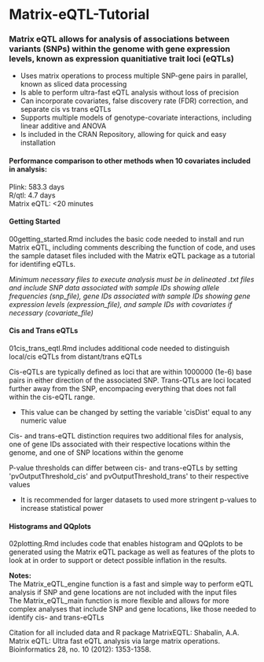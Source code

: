 # Matrix-eQTL-Tutorial
### Matrix eQTL allows for analysis of associations between variants (SNPs) within the genome with gene expression levels, known as expression quanitiative trait loci (eQTLs)
- Uses matrix operations to process multiple SNP-gene pairs in parallel, known as sliced data processing
- Is able to perform ultra-fast eQTL analysis without loss of precision
- Can incorporate covariates, false discovery rate (FDR) correction, and separate cis vs trans eQTLs
- Supports multiple models of genotype-covariate interactions, including linear additive and ANOVA
- Is included in the CRAN Repository, allowing for quick and easy installation

#### Performance comparison to other methods when 10 covariates included in analysis:
Plink: 583.3 days \
R/qtl: 4.7 days \
Matrix eQTL: <20 minutes

#### Getting Started
00getting_started.Rmd includes the basic code needed to install and run Matrix eQTL, including comments describing the function of code, and uses the sample dataset files included with the Matrix eQTL package as a tutorial for identifing eQTLs.

*Minimum necessary files to execute analysis must be in delineated .txt files and include SNP data associated with sample IDs showing allele frequencies (snp_file), gene IDs associated with sample IDs showing gene expression levels (expression_file), and sample IDs with covariates if necessary (covariate_file)*

#### Cis and Trans eQTLs
01cis_trans_eqtl.Rmd includes additional code needed to distinguish local/cis eQTLs from distant/trans eQTLs

Cis-eQTLs are typically defined as loci that are within 1000000 (1e-6) base pairs in either direction of the associated SNP. Trans-QTLs are loci located further away from the SNP, encompacing everything that does not fall within the cis-eQTL range.

- This value can be changed by setting the variable 'cisDist' equal to any numeric value

Cis- and trans-eQTL distinction requires two additional files for analysis, one of gene IDs associated with their respective locations within the genome, and one of SNP locations within the genome

P-value thresholds can differ between cis- and trans-eQTLs by setting 'pvOutputThreshold_cis' and pvOutputThreshold_trans' to their respective values

- It is recommended for larger datasets to used more stringent p-values to increase statistical power

#### Histograms and QQplots
02plotting.Rmd includes code that enables histogram and QQplots to be generated using the Matrix eQTL package as well as features of the plots to look at in order to support or detect possible inflation in the results.

**Notes:** \
The Matrix_eQTL_engine function is a fast and simple way to perform eQTL analysis if SNP and gene locations are not included with the input files \
The Matrix_eQTL_main function is more flexible and allows for more complex analyses that include SNP and gene locations, like those needed to identify cis- and trans-eQTLs

Citation for all included data and R package MatrixEQTL: Shabalin, A.A. Matrix eQTL: Ultra fast eQTL analysis via large matrix operations. Bioinformatics 28, no. 10 (2012): 1353-1358.
